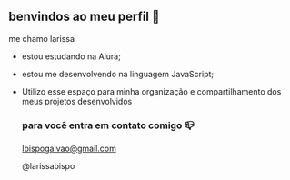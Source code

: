 ## benvindos ao meu perfil 🖤 

me chamo larissa

- estou estudando na Alura;
- estou me desenvolvendo na linguagem JavaScript;
- Utilizo esse espaço para minha organização e compartilhamento dos meus projetos desenvolvidos

  ### para você entra em contato comigo 📪

   lbispogalvao@gmail.com

   @larissabispo
